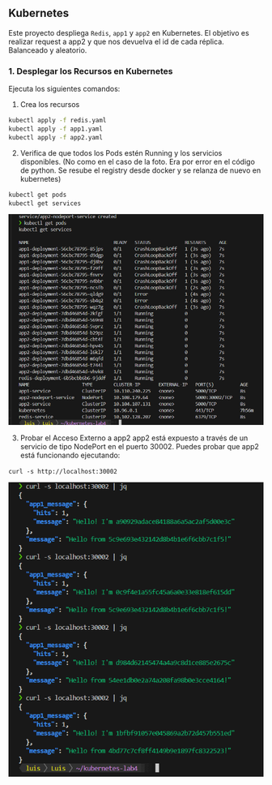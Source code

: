 ## Kubernetes

Este proyecto despliega `Redis`, `app1` y `app2` en Kubernetes. El objetivo es realizar request a app2 y que nos devuelva el id de cada réplica. Balanceado y aleatorio.


### 1. Desplegar los Recursos en Kubernetes

Ejecuta los siguientes comandos:

1. Crea los recursos

```bash
kubectl apply -f redis.yaml
kubectl apply -f app1.yaml
kubectl apply -f app2.yaml 
```

2. Verifica de que todos los Pods estén Running y los servicios disponibles. (No como en el caso de la foto. Era por error en el código de python. Se resube el registry desde docker y se relanza de nuevo en kubernetes)

```bash
kubectl get pods
kubectl get services
```
![example](/Sprint6/Lab4/kubernetes-lab4/src/1.png)

3. Probar el Acceso Externo a app2
app2 está expuesto a través de un servicio de tipo NodePort en el puerto 30002. Puedes probar que app2 está funcionando ejecutando:


`curl -s http://localhost:30002`

![example](/Sprint6/Lab4/kubernetes-lab4/src/2.png)
